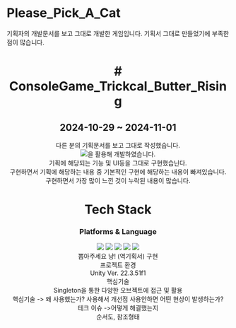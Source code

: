 # Please_Pick_A_Cat
기획자의 개발문서를 보고 그대로 개발한 게임입니다. 기획서 그대로 만들었기에 부족한 점이 많습니다.
<div align="center"><h1># ConsoleGame_Trickcal_Butter_Rising</h1></div>
<div align="center"><h2>2024-10-29 ~ 2024-11-01</h2></div>
<div align="center">다른 분의 기획문서를 보고 그대로 작성했습니다.</div>
<div align="center"><img src="https://img.shields.io/badge/c%23-%23239120.svg?style=for-the-badge&logo=csharp&logoColor=white"/>을 활용해 개발하였습니다.</div>
<div align="center">기획에 해당되는 기능 및 UI등을 그대로 구현했습닌다.</div>
<div align="center">구현하면서 기획에 해당하는 내용 중 기본적인 구현에 해당하는 내용이 빠져있습니다.</div>
<div align="center">구현하면서 가장 많이 느낀 것이 누락된 내용이 많습니다.</div>

<div align="center"> <h1>Tech Stack</h1>
<h3>Platforms & Language</h3>
<img src="https://img.shields.io/badge/unity-%23000000.svg?style=for-the-badge&logo=unity&logoColor=white"/>
<img src="https://img.shields.io/badge/c%23-%23239120.svg?style=for-the-badge&logo=csharp&logoColor=white"/>
<img src="https://img.shields.io/badge/Notion-000000?style=for-the-badge&logo=notion&logoColor=white"/>
<img src="https://img.shields.io/badge/GitHub-100000?style=for-the-badge&logo=github&logoColor=white"/>
<img src="https://img.shields.io/badge/Visual_Studio-5C2D91?style=for-the-badge&logo=visual%20studio&logoColor=white"/>
</div>
<div align="center"> </div>
<div align="center", h3> 뽑아주세요 냥! (역기획서) 구현</div>
<div align="center">프로젝트 환경</div>
<div align="center"> Unity Ver. 22.3.51f1
<div align="center">핵심기술</div>
<div aling="center">Singleton을 통한 다양한 오브젝트에 접근 및 활용
<div align="center">핵심기술 -> 왜 사용했는가? 사용해서 개선점 사용안하면 어떤 현상이 발생하는가?</div>
<div align="center">테크 이슈 ->어떻게 해결했는지</div>
<div align="center">순서도, 참조형태</div>

 <!--<img src="https://img.shields.io/badge/C++-00599C?style=flat&logo=cplusplus&logoColor=white"/>
//<img src="https://img.shields.io/badge/github-181717?style=flat&logo=GitHub&logoColor=white"/>
<img src="https://img.shields.io/badge/mysql-4479A1?style=flat&logo=mysql&logoColor=white"/>-->

